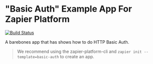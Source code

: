 # "Basic Auth" Example App For Zapier Platform

[![Build Status](https://travis-ci.org/zapier/zapier-platform-example-app-basic-auth.svg?branch=master)](https://travis-ci.org/zapier/zapier-platform-example-app-basic-auth)

A barebones app that has shows how to do HTTP Basic Auth.

> We recommend using the zapier-platform-cli and `zapier init --template=basic-auth` to create an app.
